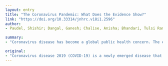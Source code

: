 ```yaml
---
layout: entry
title: "The Coronavirus Pandemic: What Does the Evidence Show?"
link: "https://doi.org/10.33314/jnhrc.v18i1.2596"
author:
- Paudel, Shishir; Dangal, Ganesh; Chalise, Anisha; Bhandari, Tulsi Ram; Dangal, Ojash

summary:
- "Coronavirus disease has become a global public health concern. The etiologic agent responsible for the disease has been named as severe acute respiratory syndrome coronavirus-2 (SARS-CoV-2) It follows human-to-human transmission but the path this virus took to set up human infection remains a mystery. By 17 April 2020 there have been 2,074,529 confirmed cases with 139,378 deaths because of COVID-19."

original:
- "Coronavirus disease 2019 (COVID-19) is a newly emerged disease that has become a global public health concern as it rapidly spread around the world. The etiologic agent responsible for this disease has been named as severe acute respiratory syndrome coronavirus-2 (SARS-CoV-2) by the International Committee on Taxonomy of Viruses as it shows similar genomic features to that of SARS-CoV which caused a pandemic in 2002. This disease first appeared in Hubei province of China and it follows human-to-human transmission but the path this virus took to set up human infection remains a mystery. By 17 April 2020, globally there have been 2,074,529 confirmed cases with 139,378 deaths because of COVID-19. SARS-CoV-2 shows several similarities with SARS?CoV, and Middle East Respiratory Syndrome Coronavirus (MERS-CoV) with its clinical presentations. This can vary from asymptomatic infection to severe disease and mortality. Real-time reverse-transcription polymerase chain reaction (rRT-PCR) screening is considered as the standard laboratory test for the diagnosis of COVID-19. There is no proven antiviral agent against SARS-CoV-2 so the treatment for COVID-19 is symptomatic, aiming for the management of the symptoms and prevention of the complications. The outbreak of COVID-19 has led to the implementation of extraordinary public health measures throughout the world. Numerous antiviral compounds used to treat other infections are being clinically researched to find possible treatment. Similarly, the traditional public health outbreak response strategy of isolation, quarantine, social distancing and community containment has been implemented in multiple countries and has played an important role in the prevention of new outbreaks. This review aims to enhance our understanding of COVID 19. Keywords: Coronavirus disease 2019; COVID-19; SARS-CoV-2; novel coronavirus 2019; severe acute respiratory syndrome-2."
---
```


